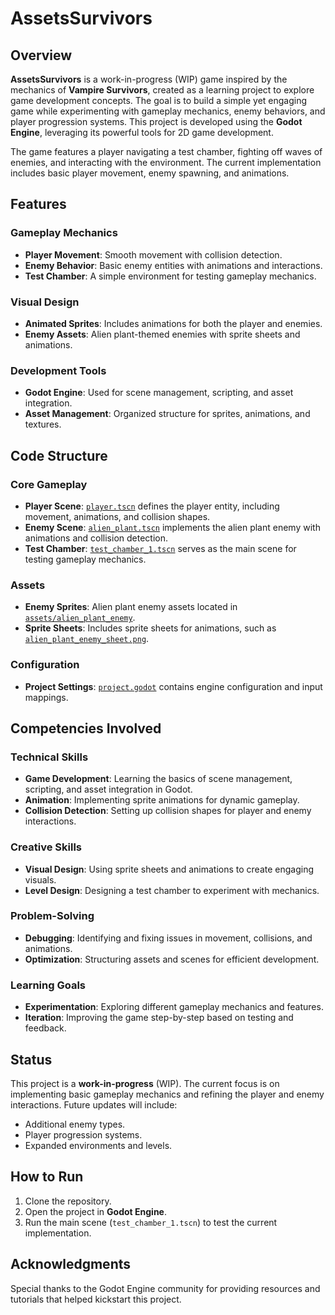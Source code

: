 # AssetsSurvivors

## Overview

**AssetsSurvivors** is a work-in-progress (WIP) game inspired by the mechanics of **Vampire Survivors**, created as a learning project to explore game development concepts. The goal is to build a simple yet engaging game while experimenting with gameplay mechanics, enemy behaviors, and player progression systems. This project is developed using the **Godot Engine**, leveraging its powerful tools for 2D game development.

The game features a player navigating a test chamber, fighting off waves of enemies, and interacting with the environment. The current implementation includes basic player movement, enemy spawning, and animations.

## Features

### Gameplay Mechanics
- **Player Movement**: Smooth movement with collision detection.
- **Enemy Behavior**: Basic enemy entities with animations and interactions.
- **Test Chamber**: A simple environment for testing gameplay mechanics.

### Visual Design
- **Animated Sprites**: Includes animations for both the player and enemies.
- **Enemy Assets**: Alien plant-themed enemies with sprite sheets and animations.

### Development Tools
- **Godot Engine**: Used for scene management, scripting, and asset integration.
- **Asset Management**: Organized structure for sprites, animations, and textures.

## Code Structure

### Core Gameplay
- **Player Scene**: [`player.tscn`](assetssurvivors/player/player.tscn) defines the player entity, including movement, animations, and collision shapes.
- **Enemy Scene**: [`alien_plant.tscn`](assetssurvivors/enemies/alien_plant.tscn) implements the alien plant enemy with animations and collision detection.
- **Test Chamber**: [`test_chamber_1.tscn`](assetssurvivors/test/test_chamber_1.tscn) serves as the main scene for testing gameplay mechanics.

### Assets
- **Enemy Sprites**: Alien plant enemy assets located in [`assets/alien_plant_enemy`](assetssurvivors/assets/alien_plant_enemy).
- **Sprite Sheets**: Includes sprite sheets for animations, such as [`alien_plant_enemy_sheet.png`](assetssurvivors/assets/alien_plant_enemy/PNG/spritesheet/alien_plant_enemy_sheet.png).

### Configuration
- **Project Settings**: [`project.godot`](assetssurvivors/project.godot) contains engine configuration and input mappings.

## Competencies Involved

### Technical Skills
- **Game Development**: Learning the basics of scene management, scripting, and asset integration in Godot.
- **Animation**: Implementing sprite animations for dynamic gameplay.
- **Collision Detection**: Setting up collision shapes for player and enemy interactions.

### Creative Skills
- **Visual Design**: Using sprite sheets and animations to create engaging visuals.
- **Level Design**: Designing a test chamber to experiment with mechanics.

### Problem-Solving
- **Debugging**: Identifying and fixing issues in movement, collisions, and animations.
- **Optimization**: Structuring assets and scenes for efficient development.

### Learning Goals
- **Experimentation**: Exploring different gameplay mechanics and features.
- **Iteration**: Improving the game step-by-step based on testing and feedback.

## Status

This project is a **work-in-progress** (WIP). The current focus is on implementing basic gameplay mechanics and refining the player and enemy interactions. Future updates will include:
- Additional enemy types.
- Player progression systems.
- Expanded environments and levels.

## How to Run

1. Clone the repository.
2. Open the project in **Godot Engine**.
3. Run the main scene (`test_chamber_1.tscn`) to test the current implementation.

## Acknowledgments

Special thanks to the Godot Engine community for providing resources and tutorials that helped kickstart this project.